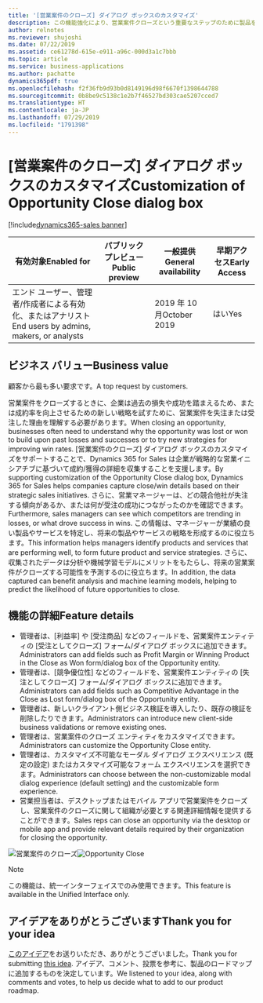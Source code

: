 ```yaml
---
title: '[営業案件のクローズ] ダイアログ ボックスのカスタマイズ'
description: この機能強化により、営業案件クローズという重要なステップのために製品をさらにカスタマイズすることができます。 [営業案件のクローズ] ダイアログ ボックスは、組織固有のビジネス ニーズに基づいてカスタマイズできます。
author: relnotes
ms.reviewer: shujoshi
ms.date: 07/22/2019
ms.assetid: ce61278d-615e-e911-a96c-000d3a1c7bbb
ms.topic: article
ms.service: business-applications
ms.author: pachatte
dynamics365pdf: true
ms.openlocfilehash: f2f36fb9d93b0d8149196d98f6670f1398644788
ms.sourcegitcommit: 0b8be9c5138c1e2b7f46527bd303cae5207cced7
ms.translationtype: HT
ms.contentlocale: ja-JP
ms.lasthandoff: 07/29/2019
ms.locfileid: "1791398"
---
```

# <a name="customization-of-opportunity-close-dialog-box"></a><span data-ttu-id="ac5f4-104">[営業案件のクローズ] ダイアログ ボックスのカスタマイズ</span><span class="sxs-lookup"><span data-stu-id="ac5f4-104">Customization of Opportunity Close dialog box</span></span>
[!include[dynamics365-sales banner](../includes/dynamics365-sales.md)]

| <span data-ttu-id="ac5f4-105">有効対象</span><span class="sxs-lookup"><span data-stu-id="ac5f4-105">Enabled for</span></span>    |  <span data-ttu-id="ac5f4-106">パブリック プレビュー</span><span class="sxs-lookup"><span data-stu-id="ac5f4-106">Public preview</span></span> | <span data-ttu-id="ac5f4-107">一般提供</span><span class="sxs-lookup"><span data-stu-id="ac5f4-107">General availability</span></span> | <span data-ttu-id="ac5f4-108">早期アクセス</span><span class="sxs-lookup"><span data-stu-id="ac5f4-108">Early Access</span></span> |
| ---------- | ---------- |---------- |---------- |
|<span data-ttu-id="ac5f4-109">エンド ユーザー、管理者/作成者による有効化、またはアナリスト</span><span class="sxs-lookup"><span data-stu-id="ac5f4-109">End users by admins, makers, or analysts</span></span>|| <span data-ttu-id="ac5f4-110">2019 年 10 月</span><span class="sxs-lookup"><span data-stu-id="ac5f4-110">October 2019</span></span>|<span data-ttu-id="ac5f4-111">はい</span><span class="sxs-lookup"><span data-stu-id="ac5f4-111">Yes</span></span> |


## <a name="business-value"></a><span data-ttu-id="ac5f4-112">ビジネス バリュー</span><span class="sxs-lookup"><span data-stu-id="ac5f4-112">Business value</span></span>
<!-- bv start -->
<span data-ttu-id="ac5f4-113">顧客から最も多い要求です。</span><span class="sxs-lookup"><span data-stu-id="ac5f4-113">A top request by customers.</span></span> 

<span data-ttu-id="ac5f4-114">営業案件をクローズするときに、企業は過去の損失や成功を踏まえるため、または成約率を向上させるための新しい戦略を試すために、営業案件を失注または受注した理由を理解する必要があります。</span><span class="sxs-lookup"><span data-stu-id="ac5f4-114">When closing an opportunity, businesses often need to understand why the opportunity was lost or won to build upon past losses and successes or to try new strategies for improving win rates.</span></span> <span data-ttu-id="ac5f4-115">[営業案件のクローズ] ダイアログ ボックスのカスタマイズをサポートすることで、Dynamics 365 for Sales は企業が戦略的な営業イニシアチブに基づいて成約/獲得の詳細を収集することを支援します。</span><span class="sxs-lookup"><span data-stu-id="ac5f4-115">By supporting customization of the Opportunity Close dialog box, Dynamics 365 for Sales helps companies capture close/win details based on their strategic sales initiatives.</span></span> <span data-ttu-id="ac5f4-116">さらに、営業マネージャーは、どの競合他社が失注する傾向があるか、または何が受注の成功につながったのかを確認できます。</span><span class="sxs-lookup"><span data-stu-id="ac5f4-116">Furthermore, sales managers can see which competitors are trending in losses, or what drove success in wins.</span></span> <span data-ttu-id="ac5f4-117">この情報は、マネージャーが業績の良い製品やサービスを特定し、将来の製品やサービスの戦略を形成するのに役立ちます。</span><span class="sxs-lookup"><span data-stu-id="ac5f4-117">This information helps managers identify products and services that are performing well, to form future product and service strategies.</span></span> <span data-ttu-id="ac5f4-118">さらに、収集されたデータは分析や機械学習モデルにメリットをもたらし、将来の営業案件がクローズする可能性を予測するのに役立ちます。</span><span class="sxs-lookup"><span data-stu-id="ac5f4-118">In addition, the data captured can benefit analysis and machine learning models, helping to predict the likelihood of future opportunities to close.</span></span>
<!-- bv end -->



## <a name="feature-details"></a><span data-ttu-id="ac5f4-119">機能の詳細</span><span class="sxs-lookup"><span data-stu-id="ac5f4-119">Feature details</span></span>
<!--feature detail start -->
- <span data-ttu-id="ac5f4-120">管理者は、[利益率] や [受注商品] などのフィールドを、営業案件エンティティの [受注としてクローズ] フォーム/ダイアログ ボックスに追加できます。</span><span class="sxs-lookup"><span data-stu-id="ac5f4-120">Administrators can add fields such as Profit Margin or Winning Product in the Close as Won form/dialog box of the Opportunity entity.</span></span> 
- <span data-ttu-id="ac5f4-121">管理者は、[競争優位性] などのフィールドを、営業案件エンティティの [失注としてクローズ] フォーム/ダイアログ ボックスに追加できます。</span><span class="sxs-lookup"><span data-stu-id="ac5f4-121">Administrators can add fields such as Competitive Advantage in the Close as Lost form/dialog box of the Opportunity entity.</span></span> 
- <span data-ttu-id="ac5f4-122">管理者は、新しいクライアント側ビジネス検証を導入したり、既存の検証を削除したりできます。</span><span class="sxs-lookup"><span data-stu-id="ac5f4-122">Administrators can introduce new client-side business validations or remove existing ones.</span></span> 
- <span data-ttu-id="ac5f4-123">管理者は、営業案件のクローズ エンティティをカスタマイズできます。</span><span class="sxs-lookup"><span data-stu-id="ac5f4-123">Administrators can customize the Opportunity Close entity.</span></span> 
- <span data-ttu-id="ac5f4-124">管理者は、カスタマイズ不可能なモーダル ダイアログ エクスペリエンス (既定の設定) またはカスタマイズ可能なフォーム エクスペリエンスを選択できます。</span><span class="sxs-lookup"><span data-stu-id="ac5f4-124">Administrators can choose between the non-customizable modal dialog experience (default setting) and the customizable form experience.</span></span> 
- <span data-ttu-id="ac5f4-125">営業担当者は、デスクトップまたはモバイル アプリで営業案件をクローズし、営業案件のクローズに関して組織が必要とする関連詳細情報を提供することができます。</span><span class="sxs-lookup"><span data-stu-id="ac5f4-125">Sales reps can close an opportunity via the desktop or mobile app and provide relevant details required by their organization for closing the opportunity.</span></span>
<!--feature detail end -->

<span data-ttu-id="ac5f4-126">![営業案件のクローズ](media/opportunity-close.jpg "営業案件のクローズ")</span><span class="sxs-lookup"><span data-stu-id="ac5f4-126">![Opportunity Close](media/opportunity-close.jpg "Opportunity Close")</span></span>
<!-- Picture 1 -->

> [!NOTE]
> <span data-ttu-id="ac5f4-127">この機能は、統一インターフェイスでのみ使用できます。</span><span class="sxs-lookup"><span data-stu-id="ac5f4-127">This feature is available in the Unified Interface only.</span></span>








## <a name="thank-you-for-your-idea"></a><span data-ttu-id="ac5f4-128">アイデアをありがとうございます</span><span class="sxs-lookup"><span data-stu-id="ac5f4-128">Thank you for your idea</span></span>
<span data-ttu-id="ac5f4-129">[このアイデア](https://experience.dynamics.com/ideas/idea/?ideaid=4792dfee-121a-e611-80e2-c4346badc228)をお送りいただき、ありがとうございました。</span><span class="sxs-lookup"><span data-stu-id="ac5f4-129">Thank you for submitting [this idea](https://experience.dynamics.com/ideas/idea/?ideaid=4792dfee-121a-e611-80e2-c4346badc228).</span></span> <span data-ttu-id="ac5f4-130">アイデア、コメント、投票を参考に、製品のロードマップに追加するものを決定しています。</span><span class="sxs-lookup"><span data-stu-id="ac5f4-130">We listened to your idea, along with comments and votes, to help us decide what to add to our product roadmap.</span></span>
